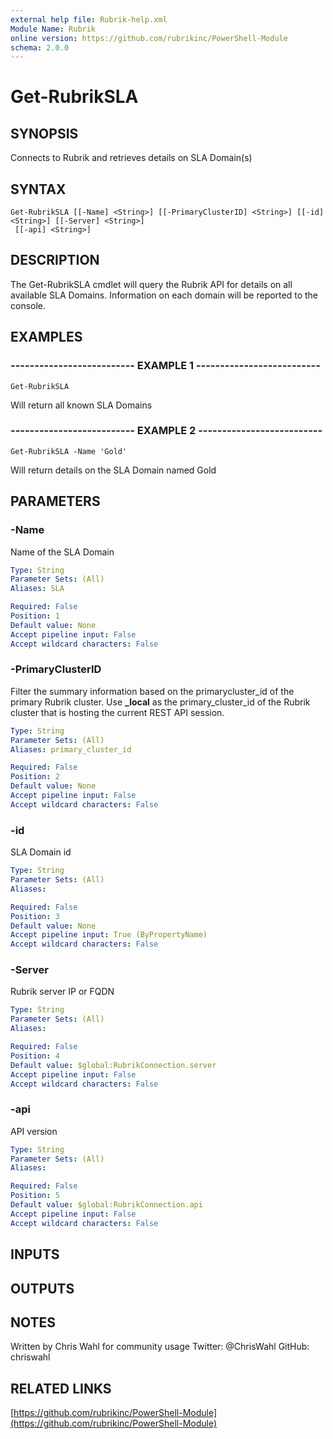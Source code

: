 ```yaml
---
external help file: Rubrik-help.xml
Module Name: Rubrik
online version: https://github.com/rubrikinc/PowerShell-Module
schema: 2.0.0
---
```


# Get-RubrikSLA

## SYNOPSIS
Connects to Rubrik and retrieves details on SLA Domain(s)

## SYNTAX

```
Get-RubrikSLA [[-Name] <String>] [[-PrimaryClusterID] <String>] [[-id] <String>] [[-Server] <String>]
 [[-api] <String>]
```

## DESCRIPTION
The Get-RubrikSLA cmdlet will query the Rubrik API for details on all available SLA Domains.
Information on each domain will be reported to the console.

## EXAMPLES

### -------------------------- EXAMPLE 1 --------------------------
```
Get-RubrikSLA
```

Will return all known SLA Domains

### -------------------------- EXAMPLE 2 --------------------------
```
Get-RubrikSLA -Name 'Gold'
```

Will return details on the SLA Domain named Gold

## PARAMETERS

### -Name
Name of the SLA Domain

```yaml
Type: String
Parameter Sets: (All)
Aliases: SLA

Required: False
Position: 1
Default value: None
Accept pipeline input: False
Accept wildcard characters: False
```

### -PrimaryClusterID
Filter the summary information based on the primarycluster_id of the primary Rubrik cluster.
Use **_local** as the primary_cluster_id of the Rubrik cluster that is hosting the current REST API session.

```yaml
Type: String
Parameter Sets: (All)
Aliases: primary_cluster_id

Required: False
Position: 2
Default value: None
Accept pipeline input: False
Accept wildcard characters: False
```

### -id
SLA Domain id

```yaml
Type: String
Parameter Sets: (All)
Aliases: 

Required: False
Position: 3
Default value: None
Accept pipeline input: True (ByPropertyName)
Accept wildcard characters: False
```

### -Server
Rubrik server IP or FQDN

```yaml
Type: String
Parameter Sets: (All)
Aliases: 

Required: False
Position: 4
Default value: $global:RubrikConnection.server
Accept pipeline input: False
Accept wildcard characters: False
```

### -api
API version

```yaml
Type: String
Parameter Sets: (All)
Aliases: 

Required: False
Position: 5
Default value: $global:RubrikConnection.api
Accept pipeline input: False
Accept wildcard characters: False
```

## INPUTS

## OUTPUTS

## NOTES
Written by Chris Wahl for community usage
Twitter: @ChrisWahl
GitHub: chriswahl

## RELATED LINKS

[https://github.com/rubrikinc/PowerShell-Module](https://github.com/rubrikinc/PowerShell-Module)

